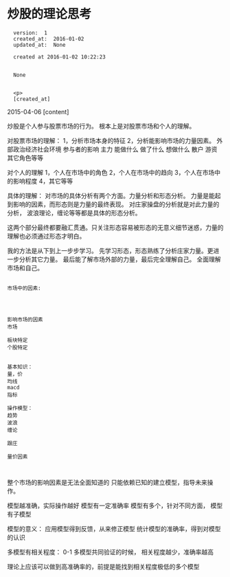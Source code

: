 
  # 炒股的理论思考

      version:  1
      created_at:  2016-01-02
      updated_at:  None

      created at 2016-01-02 10:22:23 


      None


      <p>
      [created_at]
2015-04-06
[content]



炒股是个人参与股票市场的行为。
根本上是对股票市场和个人的理解。

对股票市场的理解：
1，分析市场本身的特征
2，分析能影响市场的力量因素。 
外部政治经济社会环境
参与者的影响
主力
能做什么
做了什么
想做什么
散户
游资
其它角色等等

对个人的理解
1，个人在市场中的角色
2，个人在市场中的趋向
3，个人在市场中的影响程度
4，其它等等

具体的理解：
对市场的具体分析有两个方面。力量分析和形态分析。
力量是能起到影响的因素，而形态则是力量的最终表现。
对庄家操盘的分析就是对此力量的分析，
波浪理论，缠论等等都是具体的形态分析。

这两个部分最终都要融汇贯通。只关注形态容易被形态的无意义细节迷惑，力量的理解也必须通过形态才明白。

我的方法是从下到上一步步学习。 先学习形态，形态熟练了分析庄家力量。更进一步分析其它力量。
最后能了解市场外部的力量，最后完全理解自己。
全面理解市场和自己。 



~~~~~~~~~~~~~~~~~~~~~~~~~~~~~~~~~

市场中的因素:




影响市场的因素
市场

板块特定
个股特定


基本知识：
量，价
均线
macd
指标

操作模型：
趋势
波浪
缠论

跟庄

量价因素 



~~~~~~~~~~~~~~~~~~~~~~~~~~~~~~~~~

整个市场的影响因素是无法全面知道的
只能依赖已知的建立模型，指导未来操作。

模型越准确，实际操作越好
模型有一定准确率
模型有多个，针对不同方面，
模型有子模型

模型的意义：
应用模型得到反馈，从来修正模型
统计模型的准确率，得到对模型的认识


多模型有相关程度： 0-1
多模型共同验证的时候， 相关程度越少，准确率越高


理论上应该可以做到高准确率的，前提是能找到相关程度极低的多个模型
      </p>

  